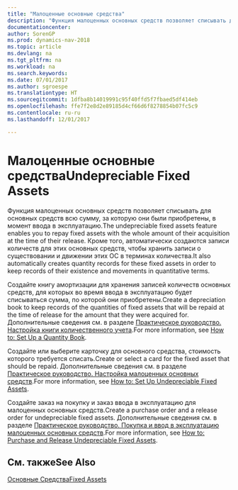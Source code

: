 ```yaml
---
title: "Малоценные основные средства"
description: "Функция малоценных основных средств позволяет списывать для основных средств всю сумму, за которую они были приобретены, в момент ввода в эксплуатацию."
documentationcenter: 
author: SorenGP
ms.prod: dynamics-nav-2018
ms.topic: article
ms.devlang: na
ms.tgt_pltfrm: na
ms.workload: na
ms.search.keywords: 
ms.date: 07/01/2017
ms.author: sgroespe
ms.translationtype: HT
ms.sourcegitcommit: 1dfba8b14019991c95f40ffd5f7fbaed5df414eb
ms.openlocfilehash: ffe7f2e8d2e89185d4cf66d6f8278854b07fc5c9
ms.contentlocale: ru-ru
ms.lasthandoff: 12/01/2017

---
```

# <a name="undepreciable-fixed-assets"></a><span data-ttu-id="dfb29-103">Малоценные основные средства</span><span class="sxs-lookup"><span data-stu-id="dfb29-103">Undepreciable Fixed Assets</span></span>
<span data-ttu-id="dfb29-104">Функция малоценных основных средств позволяет списывать для основных средств всю сумму, за которую они были приобретены, в момент ввода в эксплуатацию.</span><span class="sxs-lookup"><span data-stu-id="dfb29-104">The undepreciable fixed assets feature enables you to repay fixed assets with the whole amount of their acquisition at the time of their release.</span></span> <span data-ttu-id="dfb29-105">Кроме того, автоматически создаются записи количеств для этих основных средств, чтобы хранить записи о существовании и движении этих ОС в терминах количества.</span><span class="sxs-lookup"><span data-stu-id="dfb29-105">It also automatically creates quantity records for these fixed assets in order to keep records of their existence and movements in quantitative terms.</span></span>  

<span data-ttu-id="dfb29-106">Создайте книгу амортизации для хранения записей количеств основных средств, для которых во время ввода в эксплуатацию будет списываться сумма, по которой они приобретены.</span><span class="sxs-lookup"><span data-stu-id="dfb29-106">Create a depreciation book to keep records of the quantities of fixed assets that will be repaid at the time of release for the amount that they were acquired for.</span></span> <span data-ttu-id="dfb29-107">Дополнительные сведения см. в разделе [Практическое руководство. Настройка книги количественного учета](how-to-set-up-a-quantity-book.md).</span><span class="sxs-lookup"><span data-stu-id="dfb29-107">For more information, see [How to: Set Up a Quantity Book](how-to-set-up-a-quantity-book.md).</span></span>  

<span data-ttu-id="dfb29-108">Создайте или выберите карточку для основного средства, стоимость которого требуется списать.</span><span class="sxs-lookup"><span data-stu-id="dfb29-108">Create or select a card for the fixed asset that should be repaid.</span></span> <span data-ttu-id="dfb29-109">Дополнительные сведения см. в разделе [Практическое руководство. Настройка малоценных основных средств](how-to-set-up-undepreciable-fixed-assets.md).</span><span class="sxs-lookup"><span data-stu-id="dfb29-109">For more information, see [How to: Set Up Undepreciable Fixed Assets](how-to-set-up-undepreciable-fixed-assets.md).</span></span>  

<span data-ttu-id="dfb29-110">Создайте заказ на покупку и заказ ввода в эксплуатацию для малоценных основных средств.</span><span class="sxs-lookup"><span data-stu-id="dfb29-110">Create a purchase order and a release order for undepreciable fixed assets.</span></span> <span data-ttu-id="dfb29-111">Дополнительные сведения см. в разделе [Практическое руководство. Покупка и ввод в эксплуатацию малоценных основных средств](how-to-purchase-and-release-undepreciable-fixed-assets.md).</span><span class="sxs-lookup"><span data-stu-id="dfb29-111">For more information, see [How to: Purchase and Release Undepreciable Fixed Assets](how-to-purchase-and-release-undepreciable-fixed-assets.md).</span></span>  

## <a name="see-also"></a><span data-ttu-id="dfb29-112">См. также</span><span class="sxs-lookup"><span data-stu-id="dfb29-112">See Also</span></span>  
[<span data-ttu-id="dfb29-113">Основные Средства</span><span class="sxs-lookup"><span data-stu-id="dfb29-113">Fixed Assets</span></span>](../../fa-manage.md)

